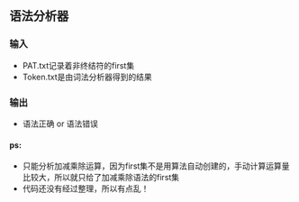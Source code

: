 
## 语法分析器 ##

### 输入 ###
- PAT.txt记录着非终结符的first集
- Token.txt是由词法分析器得到的结果

### 输出 ###
- 语法正确 or 语法错误

#### ps: ####
- 只能分析加减乘除运算，因为first集不是用算法自动创建的，手动计算运算量比较大，所以就只给了加减乘除语法的first集
- 代码还没有经过整理，所以有点乱！

